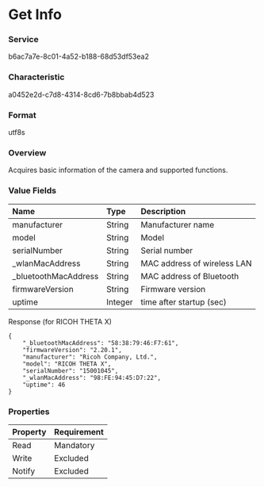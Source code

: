 # Get Info

### Service

b6ac7a7e-8c01-4a52-b188-68d53df53ea2

### Characteristic

a0452e2d-c7d8-4314-8cd6-7b8bbab4d523

### Format

utf8s

### Overview

Acquires basic information of the camera and supported functions.

### Value Fields

| Name| Type | Description |
|:--|:--|:--|
|manufacturer|String|Manufacturer name
|model|String|Model
|serialNumber|String|Serial number
|_wlanMacAddress|String|MAC address of wireless LAN
|_bluetoothMacAddress|String|MAC address of Bluetooth
|firmwareVersion|String|Firmware version
|uptime|Integer|time after startup (sec)

Response (for RICOH THETA X)
```
{
    "_bluetoothMacAddress": "58:38:79:46:F7:61",
    "firmwareVersion": "2.20.1",
    "manufacturer": "Ricoh Company, Ltd.",
    "model": "RICOH THETA X",
    "serialNumber": "15001045",
    "_wlanMacAddress": "98:FE:94:45:D7:22",
    "uptime": 46
}
```

### Properties

| Property | Requirement |
|:--|:--|
| Read | Mandatory |
| Write | Excluded |
| Notify | Excluded |
